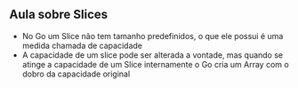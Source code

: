 ## Aula sobre Slices

- No Go um Slice não tem tamanho predefinidos, o que ele possui é uma medida chamada de capacidade
- A capacidade de um slice pode ser alterada a vontade, mas quando se atinge a capacidade de um Slice internamente o Go cria um Array com o dobro da capacidade original